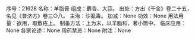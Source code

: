 序号：21628
名称：羊脂膏
组成：麝香、大蒜。
出处：方出《千金》卷二十五，名见《普济方》卷三○八。
主治：沙虱毒。
加减：None
功效：None
用法用量：欲用，取敷疮上。
制备方法：上为末，以羊脂和，著小筒中。
临床应用：None
各家论述：None
用药禁忌：None
附注：None

